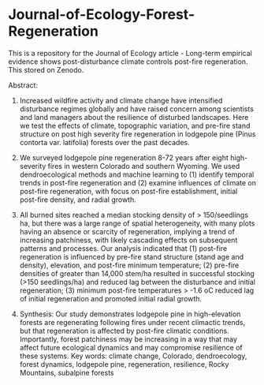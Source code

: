 # Journal-of-Ecology-Forest-Regeneration
This is a repository for the Journal of Ecology article - Long-term empirical evidence shows post-disturbance climate controls post-fire regeneration. This stored on Zenodo.  

Abstract: 
1.	Increased wildfire activity and climate change have intensified disturbance regimes globally and have raised concern among scientists and land managers about the resilience of disturbed landscapes. Here we test the effects of climate, topographic variation, and pre-fire stand structure on post high severity fire regeneration in lodgepole pine (Pinus contorta var. latifolia) forests over the past decades. 

2.	We surveyed lodgepole pine regeneration 8-72 years after eight high-severity fires in western Colorado and southern Wyoming. We used dendroecological methods and machine learning to (1) identify temporal trends in post-fire regeneration and (2) examine influences of climate on post-fire regeneration, with focus on post-fire establishment, initial post-fire density, and radial growth. 

3.	All burned sites reached a median stocking density of > 150/seedlings ha, but there was a large range of spatial heterogeneity, with many plots having an absence or scarcity of regeneration, implying a trend of increasing patchiness, with likely cascading effects on subsequent patterns and processes. Our analysis indicated that (1) post-fire regeneration is influenced by pre-fire stand structure (stand age and density), elevation, and post-fire minimum temperature; (2) pre-fire densities of greater than 14,000 stem/ha resulted in successful stocking (>150 seedlings/ha) and reduced lag between the disturbance and initial regeneration; (3) minimum post-fire temperatures > -1.6 oC reduced lag of initial regeneration and promoted initial radial growth. 

4.	Synthesis: Our study demonstrates lodgepole pine in high-elevation forests are regenerating following fires under recent climactic trends, but that regeneration is affected by post-fire climatic conditions. Importantly, forest patchiness may be increasing in a way that may affect future ecological dynamics and may compromise resilience of these systems. 
Key words: climate change, Colorado, dendroecology, forest dynamics, lodgepole pine, regeneration, resilience, Rocky Mountains, subalpine forests

